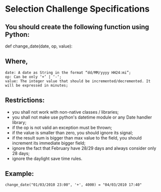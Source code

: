 # Selection Challenge Specifications

## You should create the following function using Python:
def change_date(date, op, value):

## Where,
	date: A date as String in the format “dd/MM/yyyy HH24:mi”;
	op: Can be only ‘+’ | ‘-‘;
	value: The integer value that should be incremented/decremented. It will be expressed in minutes;

## Restrictions:
- you shall not work with non-native classes / libraries;
- you shall not make use python's datetime module or any Date handler library;
- if the op is not valid an exception must be thrown;
- if the value is smaller than zero, you should ignore its signal;
- if the result sum is bigger than max value to the field, you should increment its immediate bigger field;
- ignore the fact that February have 28/29 days and always consider only 28 days;
- ignore the daylight save time rules.

## Example:
	change_date("01/03/2010 23:00", '+', 4000) = "04/03/2010 17:40"
